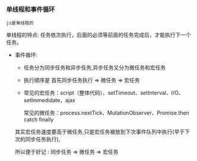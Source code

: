 ### 单线程和事件循环

`js是单线程的`

单线程的特点: 任务依次执行，后面的必须等前面的任务完成后，才能执行下一个任务。

* 事件循环: 

  * 任务分为同步任务和异步任务,异步任务又分为微任务和宏任务

  * 执行顺序是  首先同步任务执行   =>   微任务   =>  宏任务

  * 常见的宏任务：script（整体代码）、setTimeout、setInterval、I/O、setImmedidate，ajax

    常见的微任务：process.nextTick、MutationObserver、Promise.then catch finally

  其实宏任务速度要高于微任务,只是宏任务被放到下次事件队列中执行(早于下次的同步任务执行),

  所以便于好记 :  同步任务 => 微任务  => 宏任务

